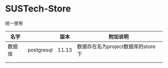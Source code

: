 # SUSTech-Store
统一使用

| 名字   |            | 版本  | 附加说明                           |
| ------ | ---------- | ----- | ---------------------------------- |
| 数据库 | postgresql | 11.13 | 数据存在名为project数据库的store下 |
|        |            |       |                                    |
|        |            |       |                                    |

